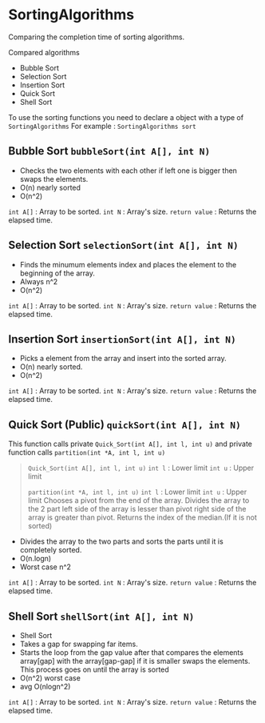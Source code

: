 
# SortingAlgorithms

Comparing the completion time of sorting algorithms.

Compared algorithms

 - Bubble Sort 
 - Selection Sort
 - Insertion Sort
 - Quick Sort
 - Shell Sort

To use the sorting functions you need to declare a object with a type of `SortingAlgorithms`
For example : `SortingAlgorithms sort` 

## Bubble Sort  `bubbleSort(int A[], int N)`

 - Checks the two elements with each other if left one is bigger then
   swaps the elements.
 - O(n) nearly sorted
 - O(n^2) 

  `int A[]` : Array to be sorted.
 `int N` : Array's size.
  `return value` : Returns the elapsed time.

## Selection Sort  `selectionSort(int A[], int N)`

 - Finds the minumum elements index and places the element to the beginning of the array.
 - Always n^2
 - O(n^2) 

  `int A[]` : Array to be sorted.
 `int N` : Array's size.
  `return value` : Returns the elapsed time.
 
   ## Insertion Sort  `insertionSort(int A[], int N)`

 - Picks a element from the array and insert into the sorted array.
 - O(n) nearly sorted.
 - O(n^2) 

  `int A[]` : Array to be sorted.
  `int N` : Array's size.
  `return value` : Returns the elapsed time.

## Quick Sort (Public)  `quickSort(int A[], int N)` 

This function calls private `Quick_Sort(int A[], int l, int u)` and private function calls
 `partition(int *A, int l, int u)` 

> `Quick_Sort(int A[], int l, int u)` 
> `int l` : Lower limit 
> `int u` : Upper limit 
> 
> `partition(int *A, int l, int u)`
>  `int l` : Lower limit 
> `int u` : Upper limit 
> Chooses a pivot from the end of the array.
> Divides the array to the 2 part left side of the array is lesser than pivot right side of the
> array is greater than pivot.
>Returns the index of the median.(If it is not sorted)

 - Divides the array to the two parts and sorts the parts until it is completely sorted.
 - O(n.logn)
 - Worst case n^2 
  
  `int A[]` : Array to be sorted.
 `int N` : Array's size.
  `return value` : Returns the elapsed time.

## Shell Sort  `shellSort(int A[], int N)`

 - Shell Sort
 - Takes a gap for swapping far items.
 - Starts the loop from the gap value after that compares the elements
   array[gap] with the array[gap-gap] if it is smaller swaps the
   elements. This process  goes on until the array is sorted
 - O(n^2) worst case
 - avg O(nlogn^2)

  `int A[]` : Array to be sorted.
 `int N` : Array's size.
  `return value` : Returns the elapsed time.
 
 
